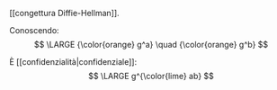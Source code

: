 [[congettura Diffie-Hellman]].

Conoscendo:
$$
\LARGE
{\color{orange} g^a}
\quad
{\color{orange} g^b}
$$

È [[confidenzialità|confidenziale]]:
$$
\LARGE g^{\color{lime} ab}
$$
